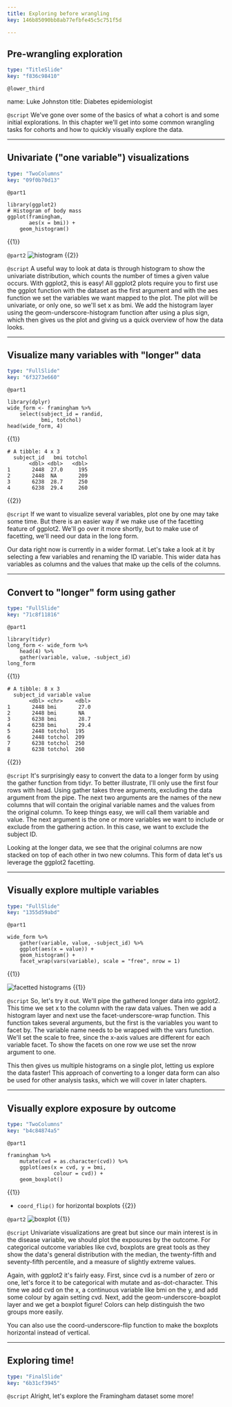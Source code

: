 ```yaml
---
title: Exploring before wrangling
key: 146b85090bb8ab77efbfe45c5c751f5d

---
```

## Pre-wrangling exploration

```yaml
type: "TitleSlide"
key: "f836c98410"
```

`@lower_third`

name: Luke Johnston
title: Diabetes epidemiologist


`@script`
We've gone over some of the basics of what a cohort is and some initial explorations. In this chapter we'll get into some common wrangling tasks for cohorts and how to quickly visually explore the data.


---
## Univariate ("one variable") visualizations

```yaml
type: "TwoColumns"
key: "09f0b70d13"
```

`@part1`
```{r}
library(ggplot2)
# Histogram of body mass
ggplot(framingham,
       aes(x = bmi)) +
    geom_histogram()
```
{{1}}


`@part2`
![histogram](http://s3.amazonaws.com/assets.datacamp.com/production/repositories/2079/datasets/299ac2253a84b199ab314633f3c771e50d2c92bb/ch2-v1-histogram.png) {{2}}


`@script`
A useful way to look at data is through histogram to show the univariate distribution, which counts the number of times a given value occurs. With ggplot2, this is easy! All ggplot2 plots require you to first use the ggplot function with the dataset as the first argument and with the aes function we set the variables we want mapped to the plot. The plot will be univariate, or only one, so we'll set x as bmi. We add the histogram layer using the geom-underscore-histogram function after using a plus sign, which then gives us the plot and giving us a quick overview of how the data looks.


---
## Visualize many variables with "longer" data

```yaml
type: "FullSlide"
key: "6f3273e660"
```

`@part1`
```{r}
library(dplyr)
wide_form <- framingham %>%
    select(subject_id = randid,
           bmi, totchol)
head(wide_form, 4)
```
{{1}}

```
# A tibble: 4 x 3
  subject_id   bmi totchol
       <dbl> <dbl>   <dbl>
1       2448  27.0     195
2       2448  NA       209
3       6238  28.7     250
4       6238  29.4     260
```
{{2}}


`@script`
If we want to visualize several variables, plot one by one may take some time. But there is an easier way if we make use of the facetting feature of ggplot2. We'll go over it more shortly, but to make use of facetting, we'll need our data in the long form.

Our data right now is currently in a wider format. Let's take a look at it by selecting a few variables and renaming the ID variable. This wider data has variables as columns and the values that make up the cells of the columns.


---
## Convert to "longer" form using gather

```yaml
type: "FullSlide"
key: "71c8f11816"
```

`@part1`
```{r}
library(tidyr)
long_form <- wide_form %>%
    head(4) %>% 
    gather(variable, value, -subject_id)
long_form
```
{{1}}

```
# A tibble: 8 x 3
  subject_id variable value
       <dbl> <chr>    <dbl>
1       2448 bmi       27.0
2       2448 bmi       NA  
3       6238 bmi       28.7
4       6238 bmi       29.4
5       2448 totchol  195  
6       2448 totchol  209  
7       6238 totchol  250  
8       6238 totchol  260  
``` 
{{2}}


`@script`
It's surprisingly easy to convert the data to a longer form by using the gather function from tidyr. To better illustrate, I'll only use the first four rows with head. Using gather takes three arguments, excluding the data argument from the pipe. The next two arguments are the names of the new columns that will contain the original variable names and the values from the original column. To keep things easy, we will call them variable and value. The next argument is the one or more variables we want to include or exclude from the gathering action. In this case, we want to exclude the subject ID.

Looking at the longer data, we see that the original columns are now stacked on top of each other in two new columns. This form of data let's us leverage the ggplot2 facetting.


---
## Visually explore multiple variables

```yaml
type: "FullSlide"
key: "1355d59abd"
```

`@part1`
```{r}
wide_form %>%
    gather(variable, value, -subject_id) %>%
    ggplot(aes(x = value)) +
    geom_histogram() +
    facet_wrap(vars(variable), scale = "free", nrow = 1)
``` 
{{1}}

![facetted histograms](http://assets.datacamp.com/production/repositories/2079/datasets/53c2a249ed4aad7c6152517a3724907195f3b499/ch2-v1-two-histograms.png) {{1}}


`@script`
So, let's try it out. We'll pipe the gathered longer data into ggplot2. This time we set x to the column with the raw data values. Then we add a histogram layer and next use the facet-underscore-wrap function. This function takes several arguments, but the first is the variables you want to facet by. The variable name needs to be wrapped with the vars function. We'll set the scale to free, since the x-axis values are different for each variable facet. To show the facets on one row we use set the nrow argument to one.

This then gives us multiple histograms on a single plot, letting us explore the data faster! This approach of converting to a longer data form can also be used for other analysis tasks, which we will cover in later chapters.


---
## Visually explore exposure by outcome

```yaml
type: "TwoColumns"
key: "b4c84874a5"
```

`@part1`
```{r}
framingham %>%
    mutate(cvd = as.character(cvd)) %>%
    ggplot(aes(x = cvd, y = bmi,
               colour = cvd)) +
    geom_boxplot()
```
{{1}}

- `coord_flip()` for horizontal boxplots {{2}}


`@part2`
![boxplot](http://assets.datacamp.com/production/repositories/2079/datasets/9fe5658e3ae4baa93858bc040b06f075e5dd4490/ch2-v1-boxplot.png) {{1}}


`@script`
Univariate visualizations are great but since our main interest is in the disease variable, we should plot the exposures by the outcome. For categorical outcome variables like cvd, boxplots are great tools as they show the data's general distribution with the median, the twenty-fifth and seventy-fifth percentile, and a measure of slightly extreme values.

Again, with ggplot2 it's fairly easy. First, since cvd is a number of zero or one, let's force it to be categorical with mutate and as-dot-character. This time we add cvd on the x, a continuous variable like bmi on the y, and add some colour by again setting cvd. Next, add the geom-underscore-boxplot layer and we get a boxplot figure! Colors can help distinguish the two groups more easily. 

You can also use the coord-underscore-flip function to make the boxplots horizontal instead of vertical.


---
## Exploring time!

```yaml
type: "FinalSlide"
key: "6b31cf3945"
```

`@script`
Alright, let's explore the Framingham dataset some more!

